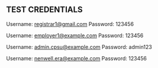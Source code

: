## TEST CREDENTIALS

Username: registrar1@gmail.com
Password: 123456

Username: employer1@example.com
Password: 123456

Username: admin.cpsu@example.com
Password: admin123

Username: nenwell.era@example.com
Password: 123456
